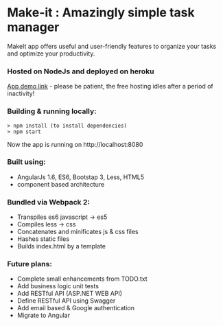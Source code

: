 # Make-it : Amazingly simple task manager
MakeIt app offers useful and user-friendly features to organize your tasks and optimize your productivity.

### Hosted on NodeJs and deployed on heroku
[App demo link](https://you-can-make-it.herokuapp.com) - please be patient, the free hosting idles after a period of inactivity!

### Building & running locally:
    > npm install (to install dependencies)
    > npm start

Now the app is running on http://localhost:8080

### Built using:
* AngularJs 1.6, ES6, Bootstap 3, Less, HTML5
* component based architecture

### Bundled via Webpack 2:
* Transpiles es6 javascript -> es5
* Compiles less -> css
* Concatenates and minificates js & css files
* Hashes static files
* Builds index.html by a template

### Future plans:
* Complete small enhancements from TODO.txt
* Add business logic unit tests
* Add RESTful API (ASP.NET WEB API)
* Define RESTful API using Swagger
* Add email based & Google authentication
* Migrate to Angular
